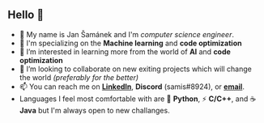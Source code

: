 ## Hello 👋

- 👋 My name is Jan Šamánek and I'm *computer science engineer*.
- 🎯 I'm specializing on the **Machine learning** and **code optimization**
- 👀 I’m interested in learning more from the world of **AI** and **code optimization**
- 💞️ I’m looking to collaborate on new exiting projects which will change the world *(preferably for the better)*
- 📫 You can reach me on [**LinkedIn**](www.linkedin.com/in/jan-šamánek), **Discord** (samis#8924), or [**email**](mailto:jansamanek@email.cz).
- Languages I feel most comfortable with are 🐍 **Python**, ⚡ **C/C++**, and ☕ **Java** but I'm always open to new challanges. 


<!---
Samanek-Jan/Samanek-Jan is a ✨ special ✨ repository because its `README.md` (this file) appears on your GitHub profile.
You can click the Preview link to take a look at your changes.
--->
